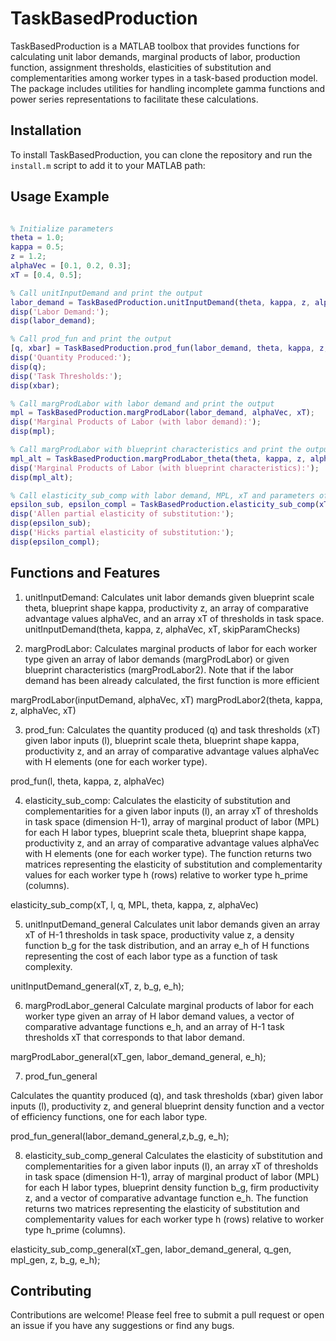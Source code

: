 # TaskBasedProduction

TaskBasedProduction is a MATLAB toolbox that provides functions for calculating unit labor demands, marginal products of labor, production function, assignment thresholds, elasticities of substitution and complementarities among worker types in a task-based production model. The package includes utilities for handling incomplete gamma functions and power series representations to facilitate these calculations.

## Installation

To install TaskBasedProduction, you can clone the repository and run the `install.m` script to add it to your MATLAB path:
## Usage Example
```matlab

% Initialize parameters
theta = 1.0;
kappa = 0.5;
z = 1.2;
alphaVec = [0.1, 0.2, 0.3];
xT = [0.4, 0.5];

% Call unitInputDemand and print the output
labor_demand = TaskBasedProduction.unitInputDemand(theta, kappa, z, alphaVec, xT);
disp('Labor Demand:');
disp(labor_demand);

% Call prod_fun and print the output
[q, xbar] = TaskBasedProduction.prod_fun(labor_demand, theta, kappa, z, alphaVec);
disp('Quantity Produced:');
disp(q);
disp('Task Thresholds:');
disp(xbar);

% Call margProdLabor with labor demand and print the output
mpl = TaskBasedProduction.margProdLabor(labor_demand, alphaVec, xT);
disp('Marginal Products of Labor (with labor demand):');
disp(mpl);

% Call margProdLabor with blueprint characteristics and print the output
mpl_alt = TaskBasedProduction.margProdLabor_theta(theta, kappa, z, alphaVec, xT);
disp('Marginal Products of Labor (with blueprint characteristics):');
disp(mpl_alt);

% Call elasticity_sub_comp with labor demand, MPL, xT and parameters of the gamma function and print the two outputs
epsilon_sub, epsilon_compl = TaskBasedProduction.elasticity_sub_comp(xT, labor_demand, q, mpl, theta, kappa, z, alphaVec);
disp('Allen partial elasticity of substitution:');
disp(epsilon_sub);
disp('Hicks partial elasticity of substitution:');
disp(epsilon_compl);
```
## Functions and Features
1) unitInputDemand: Calculates unit labor demands given blueprint scale theta, blueprint shape kappa, productivity z, an array of comparative advantage values alphaVec, and an array xT of thresholds in task space.
unitInputDemand(theta, kappa, z, alphaVec, xT, skipParamChecks)

2) margProdLabor: Calculates marginal products of labor for each worker type given an array of labor demands (margProdLabor) or given blueprint characteristics (margProdLabor2). Note that if the labor demand has been already calculated, the first function is more efficient

margProdLabor(inputDemand, alphaVec, xT)
margProdLabor2(theta, kappa, z, alphaVec, xT)



3) prod_fun: Calculates the quantity produced (q) and task thresholds (xT) given labor inputs (l), blueprint scale theta, blueprint shape kappa, productivity z, and an array of comparative advantage values alphaVec with H elements (one for each worker type).

prod_fun(l, theta, kappa, z, alphaVec)

4) elasticity_sub_comp: Calculates the elasticity of substitution and complementarities for a given labor inputs (l), an array xT of thresholds in task space (dimension H-1), array of marginal product of labor (MPL) for each H labor types, blueprint scale theta, blueprint shape kappa, productivity z, and an array of comparative advantage values alphaVec with H elements (one for each worker type). The function returns two matrices representing the elasticity of substitution and complementarity values for each worker type h (rows) relative to worker type h_prime (columns).

elasticity_sub_comp(xT, l, q, MPL, theta, kappa, z, alphaVec)

5) unitInputDemand_general
Calculates unit labor demands given an array xT of H-1 thresholds in task space, productivity value z, 
a density function b_g for the task distribution, and an array e_h of H functions
representing the cost of each labor type as a function of task complexity.

unitInputDemand_general(xT, z, b_g, e_h);

6)  margProdLabor_general
Calculate marginal products of labor for each worker type given an array
of H labor demand values, a vector of comparative advantage functions e_h, and
an array of H-1 task thresholds xT that corresponds to that labor demand.

margProdLabor_general(xT_gen, labor_demand_general, e_h);


7) prod_fun_general

Calculates the quantity produced (q), and task thresholds (xbar)
given labor inputs (l),  productivity z, and general blueprint density function and a vector of efficiency functions, one for each labor type.

prod_fun_general(labor_demand_general,z,b_g, e_h);

8) elasticity_sub_comp_general
Calculates the elasticity of substitution and complementarities for a given labor inputs (l), an array xT of thresholds in task space (dimension H-1), array of marginal product of labor (MPL) for each H labor types, blueprint density function b_g, firm productivity z, and a vector of comparative advantage function e_h. The function returns two matrices representing the elasticity of substitution and complementarity values for each worker type h (rows) relative to worker type h_prime (columns).

elasticity_sub_comp_general(xT_gen, labor_demand_general, q_gen, mpl_gen, z, b_g, e_h);


## Contributing
Contributions are welcome! Please feel free to submit a pull request or open an issue if you have any suggestions or find any bugs.

